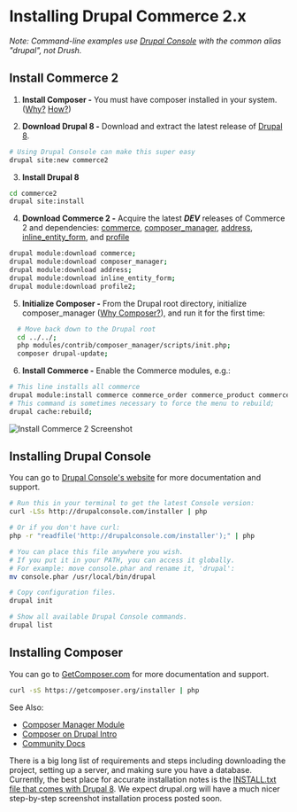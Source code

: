 # Installing Drupal Commerce 2.x

_Note: Command-line examples use [Drupal Console](#installing-drupal-console) with the common alias "drupal", not Drush._

## Install Commerce 2

1. **Install Composer -** You must have composer installed in your system. ([Why?](https://bojanz.wordpress.com/2015/09/18/d8-composer-definitive-intro/) [How?](#installing-composer))

2. **Download Drupal 8 -** Download and extract the latest release of [Drupal 8](https://drupal.org/project/drupal).

 ```sh
 # Using Drupal Console can make this super easy
 drupal site:new commerce2
 ```

3. **Install Drupal 8**

 ```sh
 cd commerce2
 drupal site:install
 ```
4. **Download Commerce 2 -** Acquire the latest _**DEV**_ releases of Commerce 2 and dependencies: [commerce](https://drupal.org/project/commerce), [composer_manager](https://drupal.org/project/composer_manager), [address](https://drupal.org/project/address), [inline_entity_form](https://drupal.org/project/address), and [profile](https://github.com/fago/profile2)

 ```sh
 drupal module:download commerce;
 drupal module:download composer_manager;
 drupal module:download address;
 drupal module:download inline_entity_form;
 drupal module:download profile2;
 ```

5. **Initialize Composer -** From the Drupal root directory, initialize composer_manager ([Why Composer?](https://bojanz.wordpress.com/2015/09/18/d8-composer-definitive-intro/)), and run it for the first time:

 ```sh
   # Move back down to the Drupal root
   cd ../../;
   php modules/contrib/composer_manager/scripts/init.php;
   composer drupal-update;
 ```

6. **Install Commerce -** Enable the Commerce modules, e.g.:

 ```sh
 # This line installs all commerce
 drupal module:install commerce commerce_order commerce_product commerce_tax commerce_cart commerce_payment profile;
 # This command is sometimes necessary to force the menu to rebuild;
 drupal cache:rebuild;
 ```
![Install Commerce 2 Screenshot](images/install-commerce2.png)

## Installing Drupal Console

You can go to [Drupal Console's website](http://drupalconsole.com/) for more documentation and support.

```sh
# Run this in your terminal to get the latest Console version:
curl -LSs http://drupalconsole.com/installer | php

# Or if you don't have curl:
php -r "readfile('http://drupalconsole.com/installer');" | php

# You can place this file anywhere you wish.
# If you put it in your PATH, you can access it globally.
# For example: move console.phar and rename it, 'drupal':
mv console.phar /usr/local/bin/drupal

# Copy configuration files.
drupal init

# Show all available Drupal Console commands.
drupal list
```

## Installing Composer

You can go to [GetComposer.com](https://getcomposer.org/doc/00-intro.md) for more documentation and support.

```sh
curl -sS https://getcomposer.org/installer | php
```

See Also:
* [Composer Manager Module](https://drupal.org/project/composer_manager)
* [Composer on Drupal Intro](https://bojanz.wordpress.com/2015/09/18/d8-composer-definitive-intro/)
* [Community Docs](https://www.drupal.org/node/2405811)

There is a big long list of requirements and steps including downloading the project, setting up a server, and making sure you have a database. Currently, the best place for accurate installation notes is the [INSTALL.txt file that comes with Drupal 8](https://api.drupal.org/api/drupal/core!INSTALL.txt/8). We expect drupal.org will have a much nicer step-by-step screenshot installation process posted soon.
